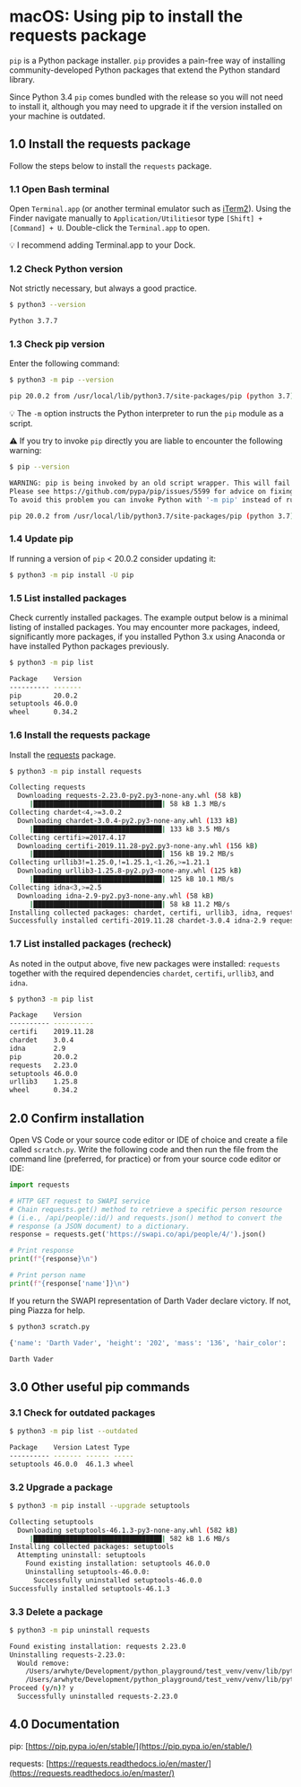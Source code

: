 # macOS: Using pip to install the requests package

`pip` is a Python package installer. `pip` provides a pain-free way of installing
community-developed Python packages that extend the Python standard library.

Since Python 3.4 `pip` comes bundled with the release so you will not
need to install it, although you may need to upgrade it if the version
installed on your machine is outdated.

## 1.0 Install the requests package

Follow the steps below to install the `requests` package.

### 1.1 Open Bash terminal

Open `Terminal.app` (or another terminal emulator such as [iTerm2](https://www.iterm2.com/)). Using the Finder navigate manually to `Application/Utilities`or type `[Shift] + [Command] + U`. Double-click the `Terminal.app` to open.

:bulb: I recommend adding Terminal.app to your Dock.

### 1.2 Check Python version

Not strictly necessary, but always a good practice.

```bash
$ python3 --version

Python 3.7.7
```

### 1.3 Check pip version

Enter the following command:

```bash
$ python3 -m pip --version

pip 20.0.2 from /usr/local/lib/python3.7/site-packages/pip (python 3.7)
```

:bulb: The `-m` option instructs the Python interpreter to run the `pip` module as a script.

:warning: If you try to invoke `pip` directly you are liable to encounter the following warning:

```bash
$ pip --version

WARNING: pip is being invoked by an old script wrapper. This will fail in a future version of pip.
Please see https://github.com/pypa/pip/issues/5599 for advice on fixing the underlying issue.
To avoid this problem you can invoke Python with '-m pip' instead of running pip directly.

pip 20.0.2 from /usr/local/lib/python3.7/site-packages/pip (python 3.7)
```

### 1.4 Update pip

If running a version of `pip` < 20.0.2 consider updating it:

```bash
$ python3 -m pip install -U pip
```

### 1.5 List installed packages

Check currently installed packages. The example output below is a minimal listing of installed packages. You may encounter more packages, indeed, significantly more packages, if you installed Python 3.x using Anaconda or have installed
Python packages previously.

```bash
$ python3 -m pip list

Package    Version
---------- -------
pip        20.0.2
setuptools 46.0.0
wheel      0.34.2
```

### 1.6 Install the requests package

Install the [requests](https://pypi.org/project/requests/) package.

```bash
$ python3 -m pip install requests

Collecting requests
  Downloading requests-2.23.0-py2.py3-none-any.whl (58 kB)
     |████████████████████████████████| 58 kB 1.3 MB/s
Collecting chardet<4,>=3.0.2
  Downloading chardet-3.0.4-py2.py3-none-any.whl (133 kB)
     |████████████████████████████████| 133 kB 3.5 MB/s
Collecting certifi>=2017.4.17
  Downloading certifi-2019.11.28-py2.py3-none-any.whl (156 kB)
     |████████████████████████████████| 156 kB 19.2 MB/s
Collecting urllib3!=1.25.0,!=1.25.1,<1.26,>=1.21.1
  Downloading urllib3-1.25.8-py2.py3-none-any.whl (125 kB)
     |████████████████████████████████| 125 kB 10.1 MB/s
Collecting idna<3,>=2.5
  Downloading idna-2.9-py2.py3-none-any.whl (58 kB)
     |████████████████████████████████| 58 kB 11.2 MB/s
Installing collected packages: chardet, certifi, urllib3, idna, requests
Successfully installed certifi-2019.11.28 chardet-3.0.4 idna-2.9 requests-2.23.0 urllib3-1.25.8
```

### 1.7 List installed packages (recheck)

As noted in the output above, five new packages were installed: `requests`
together with the required dependencies `chardet`, `certifi`, `urllib3`, and `idna`.

```bash
$ python3 -m pip list

Package    Version
---------- ----------
certifi    2019.11.28
chardet    3.0.4
idna       2.9
pip        20.0.2
requests   2.23.0
setuptools 46.0.0
urllib3    1.25.8
wheel      0.34.2
```

## 2.0 Confirm installation

Open VS Code or your source code editor or IDE of choice and create a file
called `scratch.py`. Write the following code and then run the file from
the command line (preferred, for practice) or from your source code editor
or IDE:

```python
import requests

# HTTP GET request to SWAPI service
# Chain requests.get() method to retrieve a specific person resource
# (i.e., /api/people/:id/) and requests.json() method to convert the
# response (a JSON document) to a dictionary.
response = requests.get('https://swapi.co/api/people/4/').json()

# Print response
print(f"{response}\n")

# Print person name
print(f"{response['name']}\n")
```

If you return the SWAPI representation of Darth Vader declare victory. If not,
ping Piazza for help.

```bash
$ python3 scratch.py

{'name': 'Darth Vader', 'height': '202', 'mass': '136', 'hair_color': 'none', 'skin_color': 'white', 'eye_color': 'yellow', 'birth_year': '41.9BBY', 'gender': 'male', 'homeworld': 'https://swapi.co/api/planets/1/', 'films': ['https://swapi.co/api/films/2/', 'https://swapi.co/api/films/6/', 'https://swapi.co/api/films/3/', 'https://swapi.co/api/films/1/'], 'species': ['https://swapi.co/api/species/1/'], 'vehicles': [], 'starships': ['https://swapi.co/api/starships/13/'], 'created': '2014-12-10T15:18:20.704000Z', 'edited': '2014-12-20T21:17:50.313000Z', 'url': 'https://swapi.co/api/people/4/'}

Darth Vader
```

## 3.0 Other useful pip commands

### 3.1 Check for outdated packages

```bash
$ python3 -m pip list --outdated

Package    Version Latest Type
---------- ------- ------ -----
setuptools 46.0.0  46.1.3 wheel
```

### 3.2 Upgrade a package

```bash
$ python3 -m pip install --upgrade setuptools

Collecting setuptools
  Downloading setuptools-46.1.3-py3-none-any.whl (582 kB)
     |████████████████████████████████| 582 kB 1.6 MB/s
Installing collected packages: setuptools
  Attempting uninstall: setuptools
    Found existing installation: setuptools 46.0.0
    Uninstalling setuptools-46.0.0:
      Successfully uninstalled setuptools-46.0.0
Successfully installed setuptools-46.1.3
```

### 3.3 Delete a package

```bash
$ python3 -m pip uninstall requests

Found existing installation: requests 2.23.0
Uninstalling requests-2.23.0:
  Would remove:
    /Users/arwhyte/Development/python_playground/test_venv/venv/lib/python3.7/site-packages/requests-2.23.0.dist-info/*
    /Users/arwhyte/Development/python_playground/test_venv/venv/lib/python3.7/site-packages/requests/*
Proceed (y/n)? y
  Successfully uninstalled requests-2.23.0
```

## 4.0 Documentation

pip: [https://pip.pypa.io/en/stable/](https://pip.pypa.io/en/stable/)

requests: [https://requests.readthedocs.io/en/master/](https://requests.readthedocs.io/en/master/)